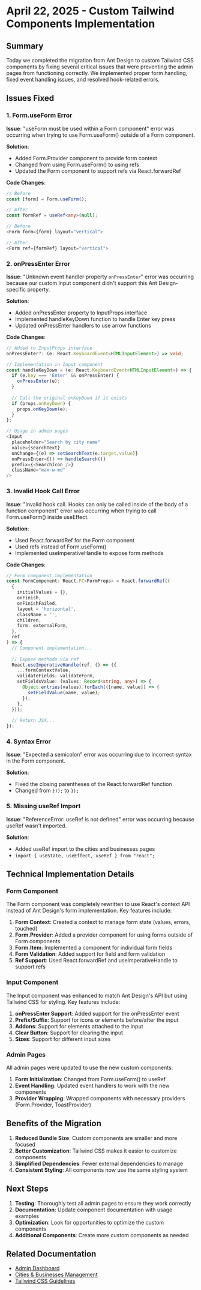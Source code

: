 # April 22, 2025 - Custom Tailwind Components Implementation

## Summary

Today we completed the migration from Ant Design to custom Tailwind CSS components by fixing several critical issues that were preventing the admin pages from functioning correctly. We implemented proper form handling, fixed event handling issues, and resolved hook-related errors.

## Issues Fixed

### 1. Form.useForm Error

**Issue**: "useForm must be used within a Form component" error was occurring when trying to use Form.useForm() outside of a Form component.

**Solution**:
- Added Form.Provider component to provide form context
- Changed from using Form.useForm() to using refs
- Updated the Form component to support refs via React.forwardRef

**Code Changes**:
```typescript
// Before
const [form] = Form.useForm();

// After
const formRef = useRef<any>(null);

// Before
<Form form={form} layout="vertical">

// After
<Form ref={formRef} layout="vertical">
```

### 2. onPressEnter Error

**Issue**: "Unknown event handler property `onPressEnter`" error was occurring because our custom Input component didn't support this Ant Design-specific property.

**Solution**:
- Added onPressEnter property to InputProps interface
- Implemented handleKeyDown function to handle Enter key press
- Updated onPressEnter handlers to use arrow functions

**Code Changes**:
```typescript
// Added to InputProps interface
onPressEnter?: (e: React.KeyboardEvent<HTMLInputElement>) => void;

// Implementation in Input component
const handleKeyDown = (e: React.KeyboardEvent<HTMLInputElement>) => {
  if (e.key === 'Enter' && onPressEnter) {
    onPressEnter(e);
  }
  
  // Call the original onKeyDown if it exists
  if (props.onKeyDown) {
    props.onKeyDown(e);
  }
};

// Usage in admin pages
<Input
  placeholder="Search by city name"
  value={searchText}
  onChange={(e) => setSearchText(e.target.value)}
  onPressEnter={() => handleSearch()}
  prefix={<SearchIcon />}
  className="max-w-md"
/>
```

### 3. Invalid Hook Call Error

**Issue**: "Invalid hook call. Hooks can only be called inside of the body of a function component" error was occurring when trying to call Form.useForm() inside useEffect.

**Solution**:
- Used React.forwardRef for the Form component
- Used refs instead of Form.useForm()
- Implemented useImperativeHandle to expose form methods

**Code Changes**:
```typescript
// Form component implementation
const FormComponent: React.FC<FormProps> = React.forwardRef((
  {
    initialValues = {},
    onFinish,
    onFinishFailed,
    layout = 'horizontal',
    className = '',
    children,
    form: externalForm,
  }, 
  ref
) => {
  // Component implementation...
  
  // Expose methods via ref
  React.useImperativeHandle(ref, () => ({
    ...formContextValue,
    validateFields: validateForm,
    setFieldsValue: (values: Record<string, any>) => {
      Object.entries(values).forEach(([name, value]) => {
        setFieldValue(name, value);
      });
    },
  }));
  
  // Return JSX...
});
```

### 4. Syntax Error

**Issue**: "Expected a semicolon" error was occurring due to incorrect syntax in the Form component.

**Solution**:
- Fixed the closing parentheses of the React.forwardRef function
- Changed from `}));` to `});`

### 5. Missing useRef Import

**Issue**: "ReferenceError: useRef is not defined" error was occurring because useRef wasn't imported.

**Solution**:
- Added useRef import to the cities and businesses pages
- `import { useState, useEffect, useRef } from "react";`

## Technical Implementation Details

### Form Component

The Form component was completely rewritten to use React's context API instead of Ant Design's form implementation. Key features include:

1. **Form Context**: Created a context to manage form state (values, errors, touched)
2. **Form.Provider**: Added a provider component for using forms outside of Form components
3. **Form.Item**: Implemented a component for individual form fields
4. **Form Validation**: Added support for field and form validation
5. **Ref Support**: Used React.forwardRef and useImperativeHandle to support refs

### Input Component

The Input component was enhanced to match Ant Design's API but using Tailwind CSS for styling. Key features include:

1. **onPressEnter Support**: Added support for the onPressEnter event
2. **Prefix/Suffix**: Support for icons or elements before/after the input
3. **Addons**: Support for elements attached to the input
4. **Clear Button**: Support for clearing the input
5. **Sizes**: Support for different input sizes

### Admin Pages

All admin pages were updated to use the new custom components:

1. **Form Initialization**: Changed from Form.useForm() to useRef
2. **Event Handling**: Updated event handlers to work with the new components
3. **Provider Wrapping**: Wrapped components with necessary providers (Form.Provider, ToastProvider)

## Benefits of the Migration

1. **Reduced Bundle Size**: Custom components are smaller and more focused
2. **Better Customization**: Tailwind CSS makes it easier to customize components
3. **Simplified Dependencies**: Fewer external dependencies to manage
4. **Consistent Styling**: All components now use the same styling system

## Next Steps

1. **Testing**: Thoroughly test all admin pages to ensure they work correctly
2. **Documentation**: Update component documentation with usage examples
3. **Optimization**: Look for opportunities to optimize the custom components
4. **Additional Components**: Create more custom components as needed

## Related Documentation

- [Admin Dashboard](./admin-batch-process.md)
- [Cities & Businesses Management](./admin-cities-businesses.md)
- [Tailwind CSS Guidelines](./tailwind-css-guidelines.md)
